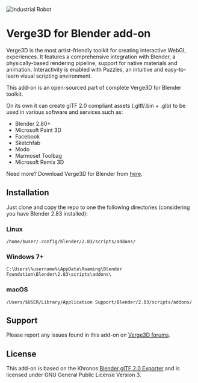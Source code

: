 ![Industrial Robot](https://www.soft8soft.com/wp-content/uploads/2018/07/industrial-robot-gallery.jpg)

# Verge3D for Blender add-on
Verge3D is the most artist-friendly toolkit for creating interactive WebGL experiences. It features a comprehensive integration with Blender, a physically-based rendering pipeline, support for native materials and animation. Interactivity is enabled with Puzzles, an intuitive and easy-to-learn visual scripting environment.

This add-on is an open-sourced part of complete Verge3D for Blender toolkit.

On its own it can create glTF 2.0 compliant assets (.gltf/.bin + .glb) to be used in various software and services such as:

* Blender 2.80+
* Microsoft Paint 3D
* Facebook
* Sketchfab
* Modo
* Marmoset Toolbag
* Microsoft Remix 3D


Need more? Download Verge3D for Blender from [here](https://www.soft8soft.com/get-verge3d/).

## Installation
Just clone and copy the repo to one the following directories (considering you have Blender 2.83 installed):

### Linux
```
/home/$user/.config/blender/2.83/scripts/addons/
```

### Windows 7+
```
C:\Users\%username%\AppData\Roaming\Blender Foundation\Blender\2.83\scripts\addons\
```

### macOS
```
/Users/$USER/Library/Application Support/Blender/2.83/scripts/addons/
```

## Support
Please report any issues found in this add-on on [Verge3D forums](https://www.soft8soft.com/forums/).

## License

This add-on is based on the Khronos [Blender glTF 2.0 Exporter](https://github.com/KhronosGroup/glTF-Blender-Exporter)
and is licensed under GNU General Public License Version 3.
